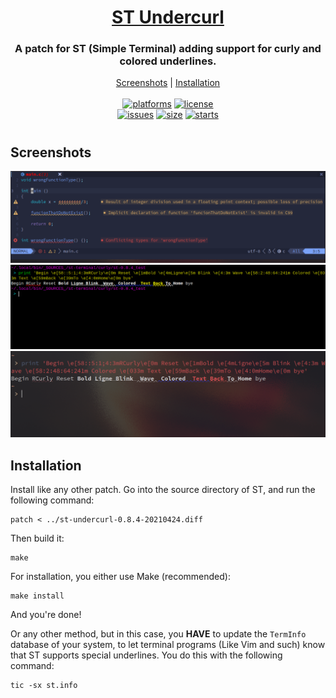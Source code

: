 <h1 align="center" style="border-bottom: none;">
	<a href="https://github.com/hexoctal/zenith">ST Undercurl</a>
</h1>
<h3 align="center">A patch for ST (Simple Terminal) adding support for curly and colored underlines.</h3>
<p align="center">
	<a href="#screenshots">Screenshots</a> |
	<a href="#installation">Installation</a>
</br>
</br>
<a href=""><img alt="platforms" src="https://img.shields.io/static/v1?label=Platforms&message=Linux&color=blue&style=flat-square"></a>
<a href="https://github.com/hexoctal/zenith/blob/master/LICENSE.md"><img alt="license" src="https://img.shields.io/static/v1?label=License&message=MIT&color=green&style=flat-square"></a>
</br>
<a href="https://github.com/hexoctal/st-undercurl/issues"><img alt="issues" src="https://img.shields.io/github/issues-raw/hexoctal/st-undercurl.svg?style=flat-square"/></a>
<a href=""><img alt="size" src="https://img.shields.io/github/repo-size/hexoctal/st-undercurl?style=flat-square"></a>
<a href=""><img alt="starts" src="https://img.shields.io/github/stars/hexoctal/st-undercurl?style=social"></a>
</br>
</p>

#

## Screenshots

![terminal neovim lsp](images/terminal3.png)
![terminal](images/terminal.png)
![terminal](images/terminal2.png)

## Installation

Install like any other patch. Go into the source directory of ST, and run the
following command:
```shell
patch < ../st-undercurl-0.8.4-20210424.diff
```

Then build it:
```shell
make
```

For installation, you either use Make (recommended):
```shell
make install
```
And you're done!

Or any other method, but in this case, you __HAVE__ to update the `TermInfo` database of
your system, to let terminal programs (Like Vim and such) know that ST supports
special underlines. You do this with the following command:
```shell
tic -sx st.info
```
